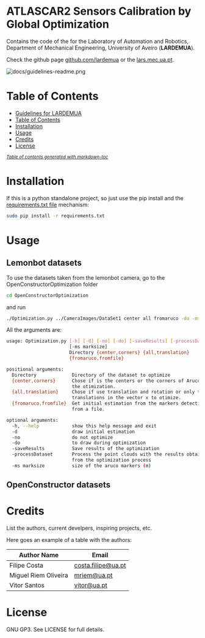 # ATLASCAR2 Sensors Calibration by Global Optimization
Contains the code of the for the Laboratory of Automation and Robotics, Department of Mechanical Engineering, University of Aveiro (**LARDEMUA**).

Check the github page [github.com/lardemua](https://github.com/lardemua) or the [lars.mec.ua.pt](http://lars.mec.ua.pt).

![docs/guidelines-readme.png](docs/guidelines-readme.png?raw=true "guidelines")

# Table of Contents

- [Guidelines for LARDEMUA](#guidelines-for-lardemua)
- [Table of Contents](#table-of-contents)
- [Installation](#installation)
- [Usage](#usage)
- [Credits](#credits)
- [License](#license)

<small><i><a href='http://ecotrust-canada.github.io/markdown-toc/'>Table of contents generated with markdown-toc</a></i></small>

# Installation

If this is a python standalone project, so just use the pip install and the [requirements.txt file](https://pip.readthedocs.io/en/1.1/requirements.html) mechanism:

```bash
sudo pip install -r requirements.txt
```

# Usage

## Lemonbot datasets
To use the datasets taken from the lemonbot camera, go to the OpenConstructorOptimization folder 

```bash
cd OpenConstructorOptimization
```

and run

```bash
./Optimization.py ../CameraImages/DataSet1 center all fromaruco -do -ms 0.082
```

All the arguments are:

```bash
usage: Optimization.py [-h] [-d] [-no] [-do] [-saveResults] [-processDataset]
                       [-ms marksize]
                       Directory {center,corners} {all,translation}
                       {fromaruco,fromfile}

positional arguments:
  Directory             Directory of the dataset to optimize
  {center,corners}      Chose if is the centers or the corners of Arucos to do
                        the otimization.
  {all,translation}     Chose if use translation and rotation or only the
                        translations in the vector x to otimize.
  {fromaruco,fromfile}  Get initial estimation from the markers detection or
                        from a file.

optional arguments:
  -h, --help            show this help message and exit
  -d                    draw initial estimation
  -no                   do not optimize
  -do                   to draw during optimization
  -saveResults          Save results of the optimization
  -processDataset       Process the point clouds with the results obtained
                        from the optimization process
  -ms marksize          size of the aruco markers (m)

```

## OpenConstructor datasets



# Credits

List the authors, current develpers, inspiring projects, etc.

Here goes an example of a table with the authors:

Author Name  | Email
------------- | -------------
Filipe Costa | costa.filipe@ua.pt
Miguel Riem Oliveira | mriem@ua.pt
Vitor Santos | vitor@ua.pt

# License
GNU GP3. See LICENSE for full details.
